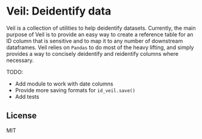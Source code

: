 Veil: Deidentify data
======================

Veil is a collection of utilities to help deidentify datasets. Currently, the main purpose of Veil is to provide 
an easy way to create a reference table for an ID column that is sensitive and to map it to any number of downstream
dataframes. Veil relies on `Pandas` to do most of the heavy lifting, and simply provides a way to concisely deidentify
and reidentify columns where necessary. 

TODO:
* Add module to work with date columns
* Provide more saving formats for `id_veil.save()`
* Add tests

License
-------
MIT
